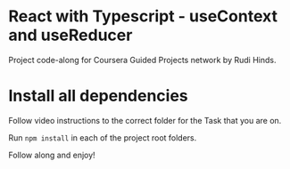 # React with Typescript - useContext and useReducer

Project code-along for Coursera Guided Projects network by Rudi Hinds.

# Install all dependencies

Follow video instructions to the correct folder for the Task that you are on.

Run `npm install` in each of the project root folders.

Follow along and enjoy!
